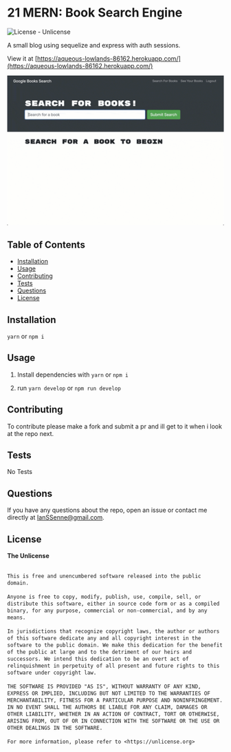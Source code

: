 # 21 MERN: Book Search Engine

![License - Unlicense](https://img.shields.io/static/v1?label=License&message=Unlicense&color=blue&style=plastic)

A small blog using sequelize and express with auth sessions.

View it at [https://aqueous-lowlands-86162.herokuapp.com/](https://aqueous-lowlands-86162.herokuapp.com/)

![image](Assets\21-mern-challenge-demo-01.gif)

## Table of Contents

- [Installation](#installation)
- [Usage](#usage)
- [Contributing](#contributing)
- [Tests](#tests)
- [Questions](#questions)
- [License](#license)

## Installation

`yarn` or `npm i`

## Usage

1. Install dependencies with `yarn` or `npm i`

2. run `yarn develop` or `npm run develop`

## Contributing

To contribute please make a fork and submit a pr and ill get to it when i look at the repo next.

## Tests

No Tests

## Questions

If you have any questions about the repo, open an issue or contact me directly at [IanSSenne@gmail.com](mailto:IanSSenne@gmail.com).

## License

**The Unlicense**

```

This is free and unencumbered software released into the public domain.

Anyone is free to copy, modify, publish, use, compile, sell, or
distribute this software, either in source code form or as a compiled
binary, for any purpose, commercial or non-commercial, and by any
means.

In jurisdictions that recognize copyright laws, the author or authors
of this software dedicate any and all copyright interest in the
software to the public domain. We make this dedication for the benefit
of the public at large and to the detriment of our heirs and
successors. We intend this dedication to be an overt act of
relinquishment in perpetuity of all present and future rights to this
software under copyright law.

THE SOFTWARE IS PROVIDED "AS IS", WITHOUT WARRANTY OF ANY KIND,
EXPRESS OR IMPLIED, INCLUDING BUT NOT LIMITED TO THE WARRANTIES OF
MERCHANTABILITY, FITNESS FOR A PARTICULAR PURPOSE AND NONINFRINGEMENT.
IN NO EVENT SHALL THE AUTHORS BE LIABLE FOR ANY CLAIM, DAMAGES OR
OTHER LIABILITY, WHETHER IN AN ACTION OF CONTRACT, TORT OR OTHERWISE,
ARISING FROM, OUT OF OR IN CONNECTION WITH THE SOFTWARE OR THE USE OR
OTHER DEALINGS IN THE SOFTWARE.

For more information, please refer to <https://unlicense.org>


```
